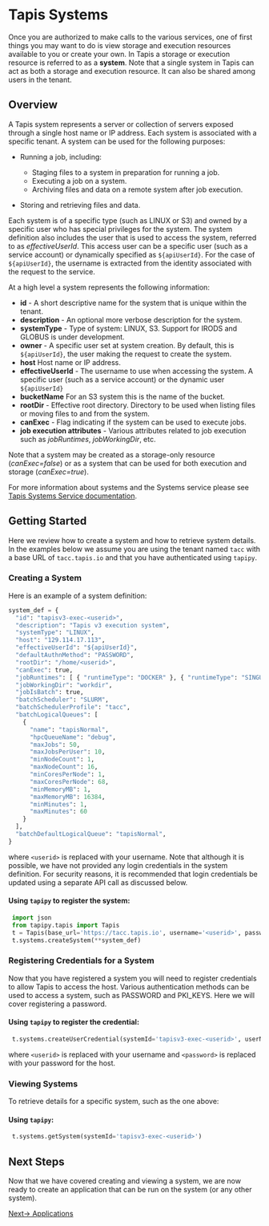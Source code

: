 # Tapis Systems

Once you are authorized to make calls to the various services, one of first things you may want to do is view storage
and execution resources available to you or create your own. In Tapis a storage or execution resource is referred
to as a **system**. Note that a single system in Tapis can act as both a storage and execution resource. It can also be
shared among users in the tenant.

## Overview
A Tapis system represents a server or collection of servers exposed through a single host name or IP address.
Each system is associated with a specific tenant. A system can be used for the following purposes:

* Running a job, including:

  * Staging files to a system in preparation for running a job.
  * Executing a job on a system.
  * Archiving files and data on a remote system after job execution.

* Storing and retrieving files and data.

Each system is of a specific type (such as LINUX or S3) and owned by a specific user who has special privileges for
the system. The system definition also includes the user that is used to access the system, referred to as
*effectiveUserId*. This access user can be a specific user (such as a service account) or dynamically specified as
``${apiUserId}``. For the case of ``${apiUserId}``, the username is extracted from the identity associated with the
request to the service.

At a high level a system represents the following information:

* **id** - A short descriptive name for the system that is unique within the tenant.
* **description** - An optional more verbose description for the system.
* **systemType** - Type of system: LINUX, S3. Support for  IRODS and GLOBUS is under development.
* **owner** - A specific user set at system creation. By default, this is ``${apiUserId}``, the user making the request to
              create the system.
* **host** Host name or IP address.
* **effectiveUserId** - The username to use when accessing the system. A specific user (such as a service account) or the dynamic user ``${apiUserId}``
* **bucketName** For an S3 system this is the name of the bucket.
* **rootDir** - Effective root directory. Directory to be used when listing files or moving files to and from the system.
* **canExec** - Flag indicating if the system can be used to execute jobs.
* **job execution attributes** - Various attributes related to job execution such as *jobRuntimes*, *jobWorkingDir*, etc.

Note that a system may be created as a storage-only resource (*canExec=false*) or as a system that can be used for both
execution and storage (*canExec=true*).

For more information about systems and the Systems service please see [Tapis Systems Service documentation](https://tapis.readthedocs.io/en/latest/technical/systems.html).

## Getting Started

Here we review how to create a system and how to retrieve system details. In the examples below we assume you are using
the tenant named ``tacc`` with a base URL of ``tacc.tapis.io`` and that you have authenticated using ``tapipy``.

### Creating a System

Here is an example of a system definition:
``` python
system_def = {
  "id": "tapisv3-exec-<userid>",
  "description": "Tapis v3 execution system",
  "systemType": "LINUX",
  "host": "129.114.17.113",
  "effectiveUserId": "${apiUserId}",
  "defaultAuthnMethod": "PASSWORD",
  "rootDir": "/home/<userid>",
  "canExec": true,
  "jobRuntimes": [ { "runtimeType": "DOCKER" }, { "runtimeType": "SINGULARITY" } ],
  "jobWorkingDir": "workdir",
  "jobIsBatch": true,
  "batchScheduler": "SLURM",
  "batchSchedulerProfile": "tacc",
  "batchLogicalQueues": [
    {
      "name": "tapisNormal",
      "hpcQueueName": "debug",
      "maxJobs": 50,
      "maxJobsPerUser": 10,
      "minNodeCount": 1,
      "maxNodeCount": 16,
      "minCoresPerNode": 1,
      "maxCoresPerNode": 68,
      "minMemoryMB": 1,
      "maxMemoryMB": 16384,
      "minMinutes": 1,
      "maxMinutes": 60
    }
  ],
  "batchDefaultLogicalQueue": "tapisNormal",
}
```
where ``<userid>`` is replaced with your username. Note that although it is possible, we have not provided any login
credentials in the system definition. For security reasons, it is recommended that login credentials be updated
using a separate API call as discussed below.

#### Using ``tapipy`` to register the system:
``` python
 import json
 from tapipy.tapis import Tapis
 t = Tapis(base_url='https://tacc.tapis.io', username='<userid>', password='************')
 t.systems.createSystem(**system_def)
```

### Registering Credentials for a System
Now that you have registered a system you will need to register credentials to allow Tapis to access the host.
Various authentication methods can be used to access a system, such as PASSWORD and PKI_KEYS. Here we will cover
registering a password.

#### Using ``tapipy`` to register the credential:
``` python
 t.systems.createUserCredential(systemId='tapisv3-exec-<userid>', userName='<userid>', password='<password>'))
```
where ``<userid>`` is replaced with your username and ``<password>`` is replaced with your password for the host.


### Viewing Systems

To retrieve details for a specific system, such as the one above:

#### Using ``tapipy``:
``` python
 t.systems.getSystem(systemId='tapisv3-exec-<userid>')
```

## Next Steps
Now that we have covered creating and viewing a system, we are now ready to create an application that can be run on
the system (or any other system).

 [Next-> Applications](../block4/apps.md)
